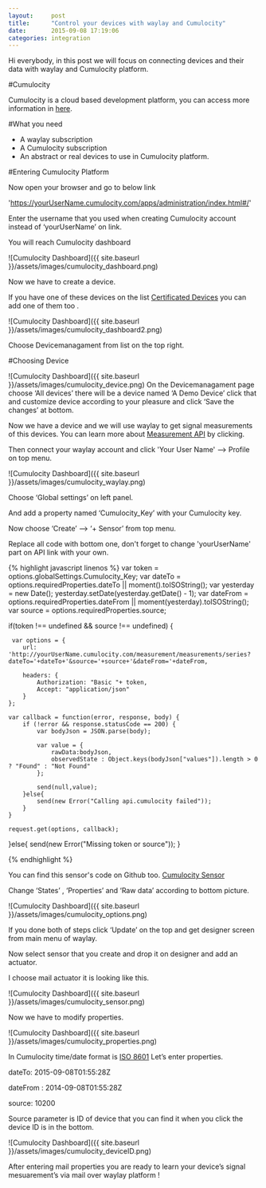 ```yaml
---
layout:     post
title:      "Control your devices with waylay and Cumulocity"
date:       2015-09-08 17:19:06
categories: integration
---
```

Hi everybody, in this post we will focus on connecting devices and their data with waylay and Cumulocity platform.

#Cumulocity

Cumulocity is a cloud based development platform, you can access more information in [here](http://cumulocity.com/about/).

#What you need

* A waylay subscription
* A Cumulocity subscription
* An abstract or real devices to use in Cumulocity platform.

#Entering Cumulocity Platform

Now open your browser and go to below link

'https://yourUserName.cumulocity.com/apps/administration/index.html#/'

Enter the username that you used when creating Cumulocity account instead of ‘yourUserName’ on link.

You will reach Cumulocity dashboard

![Cumulocity Dashboard]({{ site.baseurl }}/assets/images/cumulocity_dashboard.png)


Now we have to create a device.

If you have one of these devices on the list [Certificated Devices](https://www.cumulocity.com/dev-center/) you can add one of them too .

![Cumulocity Dashboard]({{ site.baseurl }}/assets/images/cumulocity_dashboard2.png)

Choose Devicemanagament from list on the top right.

#Choosing Device

![Cumulocity Dashboard]({{ site.baseurl }}/assets/images/cumulocity_device.png)
On the Devicemanagament page choose ‘All devices’ there will be a device named ‘A Demo Device’ click that and customize device according to your pleasure and click ‘Save the changes’ at bottom.

Now we have a device and we will use waylay to get signal measurements of this devices.
 You can learn more about [Measurement API](http://www.cumulocity.com/guides/reference/measurements/) by clicking.

Then connect your waylay account and click 'Your User Name' --> Profile on top menu.

![Cumulocity Dashboard]({{ site.baseurl }}/assets/images/cumulocity_waylay.png)

Choose ‘Global settings’ on left panel.

And add a property named ‘Cumulocity_Key’ with your Cumulocity key.

Now choose ‘Create’ --> ‘+ Sensor’ from top menu.

Replace all code with bottom one, don't forget to change 'yourUserName' part on API link with your own.

{% highlight javascript linenos %}
var token = options.globalSettings.Cumulocity_Key;
var dateTo = options.requiredProperties.dateTo || moment().toISOString();
var yesterday = new Date();
yesterday.setDate(yesterday.getDate() - 1);
var dateFrom = options.requiredProperties.dateFrom || moment(yesterday).toISOString();
var source = options.requiredProperties.source;

if(token !== undefined && source !== undefined)
{

     var options = {
        url: 'http://yourUserName.cumulocity.com/measurement/measurements/series?dateTo='+dateTo+'&source='+source+'&dateFrom='+dateFrom,

        headers: {
            Authorization: "Basic "+ token,
            Accept: "application/json"
        }
    };

    var callback = function(error, response, body) {
        if (!error && response.statusCode == 200) {
            var bodyJson = JSON.parse(body);

            var value = {
                rawData:bodyJson,
                observedState : Object.keys(bodyJson["values"]).length > 0 ? "Found" : "Not Found"
            };

            send(null,value);
        }else{
            send(new Error("Calling api.cumulocity failed"));
        }
    }

    request.get(options, callback);
}else{
    send(new Error("Missing token or source"));
}

{% endhighlight %}

You can find this sensor's code on Github too. [Cumulocity Sensor](https://github.com/waylayio/Sensors/blob/master/carriotsGetDataStream)

Change ‘States’ , ‘Properties’ and ‘Raw data’ according to bottom picture.

![Cumulocity Dashboard]({{ site.baseurl }}/assets/images/cumulocity_options.png)

If you done both of steps click ‘Update’ on the top and get designer screen from main menu of waylay.

Now select sensor that you create and drop it on designer and add an actuator.

I choose mail actuator it is looking like this.

![Cumulocity Dashboard]({{ site.baseurl }}/assets/images/cumulocity_sensor.png)

Now we have to modify properties.

![Cumulocity Dashboard]({{ site.baseurl }}/assets/images/cumulocity_properties.png)

In Cumulocity time/date format is [ISO 8601](https://en.wikipedia.org/wiki/ISO_8601)
Let’s enter properties.

dateTo: 2015-09-08T01:55:28Z

dateFrom : 2014-09-08T01:55:28Z

source: 10200

Source parameter is ID of device that you can find it when you click the device ID is in the bottom.

![Cumulocity Dashboard]({{ site.baseurl }}/assets/images/cumulocity_deviceID.png)

After entering mail properties you are ready to learn your device’s signal mesuarement’s via mail over waylay platform !
